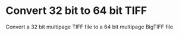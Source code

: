 # Convert 32 bit to 64 bit TIFF

Convert a 32 bit multipage TIFF file to a 64 bit multipage BigTIFF file 
